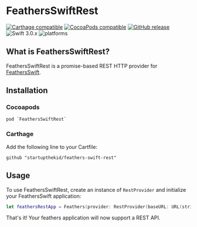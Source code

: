 # FeathersSwiftRest

[![Carthage compatible](https://img.shields.io/badge/Carthage-compatible-4BC51D.svg?style=flat)](#carthage) [![CocoaPods compatible](https://img.shields.io/cocoapods/v/FeathersSwiftRest.svg)](#cocoapods) [![GitHub release](https://img.shields.io/github/release/startupthekid/feathers-swift-rest.svg)](https://github.com/startupthekid/feathers-ios/releases) ![Swift 3.0.x](https://img.shields.io/badge/Swift-3.0.x-orange.svg) ![platforms](https://img.shields.io/badge/platform-iOS%20%7C%20macOS%20%7C%20tvOS-lightgrey.svg)

## What is FeathersSwiftRest?

FeathersSwiftRest is a promise-based REST HTTP provider for [FeathersSwift](https://github.com/startupthekid/feathers-swift).

## Installation

### Cocoapods
```
pod `FeathersSwiftRest`
```
### Carthage

Add the following line to your Cartfile:

```
github "startupthekid/feathers-swift-rest"
```

## Usage

To use FeathersSwiftRest, create an instance of `RestProvider` and initialize your FeathersSwift application:

```swift
let feathersRestApp = Feathers(provider: RestProvider(baseURL: URL(string: "https://myawesomefeathersapi.com")!)
```

That's it! Your feathers application will now support a REST API.
